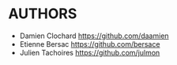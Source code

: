 # AUTHORS

* Damien Clochard <https://github.com/daamien>
* Etienne Bersac <https://github.com/bersace>
* Julien Tachoires <https://github.com/julmon>
